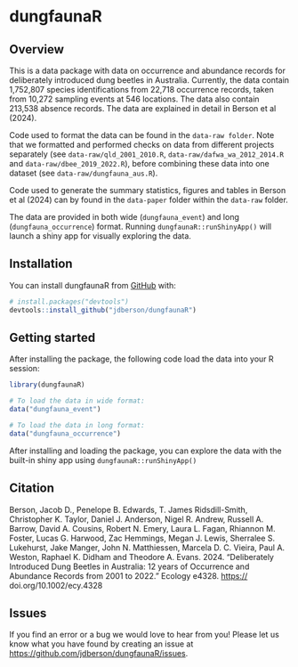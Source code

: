 
<!-- README.md is generated from README.Rmd. Please edit that file -->

# dungfaunaR

## Overview

This is a data package with data on occurrence and abundance records for
deliberately introduced dung beetles in Australia. Currently, the data
contain 1,752,807 species identifications from 22,718 occurrence
records, taken from 10,272 sampling events at 546 locations. The data
also contain 213,538 absence records. The data are explained in detail
in Berson et al (2024).

Code used to format the data can be found in the `data-raw folder`. Note
that we formatted and performed checks on data from different projects
separately (see `data-raw/qld_2001_2010.R`,
`data-raw/dafwa_wa_2012_2014.R` and `data-raw/dbee_2019_2022.R`), before
combining these data into one dataset (see `data-raw/dungfauna_aus.R`).

Code used to generate the summary statistics, figures and tables in
Berson et al (2024) can by found in the `data-paper` folder within the
`data-raw` folder.

The data are provided in both wide (`dungfauna_event`) and long
(`dungfauna_occurrence`) format. Running `dungfaunaR::runShinyApp()`
will launch a shiny app for visually exploring the data.

## Installation

You can install dungfaunaR from [GitHub](https://github.com/) with:

``` r
# install.packages("devtools")
devtools::install_github("jdberson/dungfaunaR")
```

## Getting started

After installing the package, the following code load the data into your
R session:

``` r
library(dungfaunaR)

# To load the data in wide format:
data("dungfauna_event")

# To load the data in long format:
data("dungfauna_occurrence")
```

After installing and loading the package, you can explore the data with
the built-in shiny app using `dungfaunaR::runShinyApp()`

## Citation

Berson, Jacob D., Penelope B. Edwards, T. James Ridsdill-Smith,
Christopher K. Taylor, Daniel J. Anderson, Nigel R. Andrew, Russell A.
Barrow, David A. Cousins, Robert N. Emery, Laura L. Fagan, Rhiannon M.
Foster, Lucas G. Harwood, Zac Hemmings, Megan J. Lewis, Sherralee S.
Lukehurst, Jake Manger, John N. Matthiessen, Marcela D. C. Vieira, Paul
A. Weston, Raphael K. Didham and Theodore A. Evans. 2024. “Deliberately
Introduced Dung Beetles in Australia: 12 years of Occurrence and
Abundance Records from 2001 to 2022.” Ecology e4328. <https://>
doi.org/10.1002/ecy.4328

## Issues

If you find an error or a bug we would love to hear from you! Please let
us know what you have found by creating an issue at
<https://github.com/jdberson/dungfaunaR/issues>.
